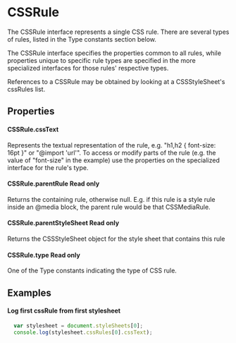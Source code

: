 # CSSRule

The CSSRule interface represents a single CSS rule. There are several types of rules, listed in the Type constants section below.

The CSSRule interface specifies the properties common to all rules, while properties unique to specific rule types are specified in the more specialized interfaces for those rules' respective types.

References to a CSSRule may be obtained by looking at a CSSStyleSheet's cssRules list.

## Properties
#### CSSRule.cssText
Represents the textual representation of the rule, e.g. "h1,h2 { font-size: 16pt }" or "@import 'url'". To access or modify parts of the rule (e.g. the value of "font-size" in the example) use the properties on the specialized interface for the rule's type.
#### CSSRule.parentRule Read only
Returns the containing rule, otherwise null. E.g. if this rule is a style rule inside an @media block, the parent rule would be that CSSMediaRule.
#### CSSRule.parentStyleSheet Read only
Returns the CSSStyleSheet object for the style sheet that contains this rule
#### CSSRule.type Read only
One of the Type constants indicating the type of CSS rule.


## Examples

#### Log first cssRule from first stylesheet

```js
  var stylesheet = document.styleSheets[0];
  console.log(stylesheet.cssRules[0].cssText);
  ```